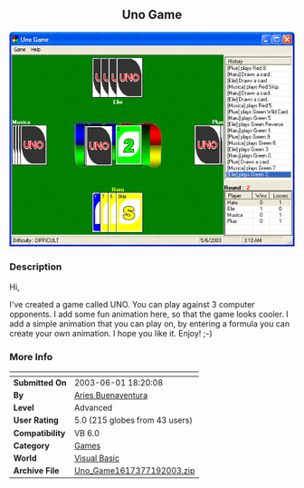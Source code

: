 ﻿<div align="center">

## Uno Game

<img src="PIC2003561110148019.GIF">
</div>

### Description

Hi,

I've created a game called UNO. You can play against 3 computer opponents. I add some fun animation here, so that the game looks cooler. I add a simple animation that you can play on, by entering a formula you can create your own animation. I hope you like it. Enjoy! ;-)
 
### More Info
 


<span>             |<span>
---                |---
**Submitted On**   |2003-06-01 18:20:08
**By**             |[Aries Buenaventura](https://github.com/Planet-Source-Code/PSCIndex/blob/master/ByAuthor/aries-buenaventura.md)
**Level**          |Advanced
**User Rating**    |5.0 (215 globes from 43 users)
**Compatibility**  |VB 6\.0
**Category**       |[Games](https://github.com/Planet-Source-Code/PSCIndex/blob/master/ByCategory/games__1-38.md)
**World**          |[Visual Basic](https://github.com/Planet-Source-Code/PSCIndex/blob/master/ByWorld/visual-basic.md)
**Archive File**   |[Uno\_Game1617377192003\.zip](https://github.com/Planet-Source-Code/aries-buenaventura-uno-game__1-45296/archive/master.zip)








